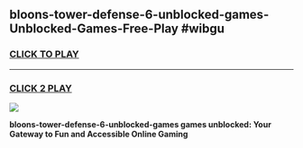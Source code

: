 
## bloons-tower-defense-6-unblocked-games-Unblocked-Games-Free-Play #wibgu
<h3>
<a href="https://us.freeplayer.one?title=bloons-tower-defense-6-unblocked-games&ref=9M">CLICK TO PLAY</a></h3>
<hr>

<h3>
<a href="https://us.freeplayer.one?title=bloons-tower-defense-6-unblocked-games&ref=9M">CLICK 2 PLAY</a>
  
</h3>

<a href="https://us.freeplayer.one?title=bloons-tower-defense-6-unblocked-games&ref=9M"><img src="https://clearcache.store/games.png"></a>


**bloons-tower-defense-6-unblocked-games games unblocked: Your Gateway to Fun and Accessible Online Gaming**
